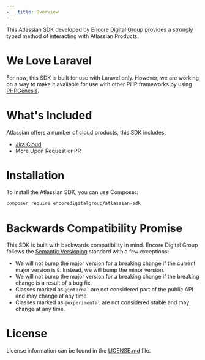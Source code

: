 ```yaml
---
-   title: Overview
---
```


This Atlassian SDK developed by [Encore Digital Group](https://github.com/EncoreDigitalGroup) provides a strongly typed method of interacting with Atlassian Products.

# We Love Laravel

For now, this SDK is built for use with Laravel only. However, we are working on a way to make it available for use with other PHP frameworks by using
[PHPGenesis](https://github.com/EncoreDigitalGroup/PHPGenesis).

# What's Included

Atlassian offers a number of cloud products, this SDK includes:

- [Jira Cloud](https://developer.atlassian.com/cloud/jira/platform/rest/v2/)
- More Upon Request or PR

# Installation

To install the Atlassian SDK, you can use Composer:

```bash
composer require encoredigitalgroup/atlassian-sdk
```

# Backwards Compatibility Promise

This SDK is built with backwards compatibility in mind. Encore Digital Group follows the [Semantic Versioning](https://semver.org) standard with a few exceptions:

- We will not bump the major version for a breaking change if the current major version is `0`. Instead, we will bump the minor version.
- We will not bump the major version for a breaking change if the breaking change is a result of a bug fix.
- Classes marked as `@internal` are not considered part of the public API and may change at any time.
- Classes marked as `@experimental` are not considered stable and may change at any time.

# License

License information can be found in the [LICENSE.md](/LICENSE.md) file.